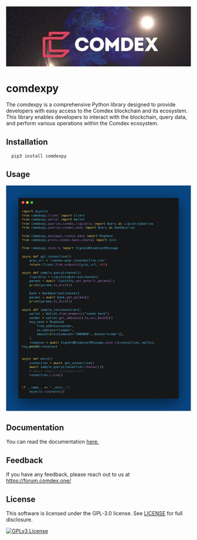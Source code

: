 
![](comdexpy/docs/images/imgcomdex.png)



# comdexpy


The comdexpy is a comprehensive Python library designed to provide developers with easy access to the Comdex blockchain and its ecosystem. 
This library enables developers to interact with the blockchain, query data, and perform various operations within the Comdex ecosystem.




## Installation


```bash
  pip3 install comdexpy
```
    

## Usage

![](comdexpy/docs/images/carbon.png)

## Documentation

You can read the documentation [here.](https://linktodocumentation)


## Feedback

If you have any feedback, please reach out to us at https://forum.comdex.one/


## License

This software is licensed under the GPL-3.0 license. See [LICENSE](docs/license) for full disclosure.



[![GPLv3 License](https://img.shields.io/badge/License-GPL%20v3-yellow.svg)](https://opensource.org/licenses/)







